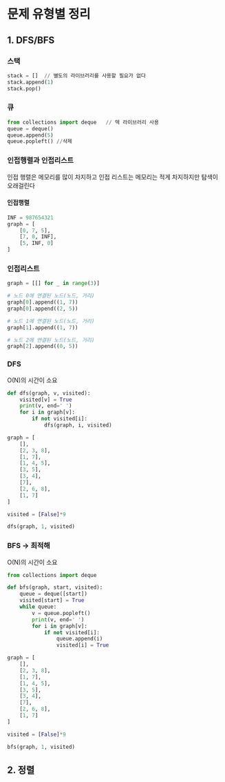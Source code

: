 # 문제 유형별 정리

## 1. DFS/BFS

### 스택
``` python
stack = []  // 별도의 라이브러리를 사용할 필요가 없다
stack.append(1)
stack.pop()
```

### 큐
``` python
from collections import deque   // 덱 라이브러리 사용
queue = deque()
queue.append(5)
queue.popleft() //삭제
```

### 인접행렬과 인접리스트
인접 행렬은 메모리를 많이 차지하고
인접 리스트는 메모리는 적게 차지하지만 탐색이 오래걸린다
#### 인접행렬
``` python
INF = 987654321
graph = [
    [0, 7, 5],
    [7, 0, INF],
    [5, INF, 0]
]
```
### 인접리스트
``` python
graph = [[] for _ in range(3)]

# 노드 0에 연결된 노드(노드, 거리)
graph[0].append((1, 7))
graph[0].append((2, 5))

# 노드 1에 연결된 노드(노드, 거리)
graph[1].append((1, 7))

# 노드 2에 연결된 노드(노드, 거리)
graph[2].append((0, 5))
```

### DFS
O(N)의 시간이 소요
``` python
def dfs(graph, v, visited):
    visited[v] = True
    print(v, end=' ')
    for i in graph[v]:
        if not visited[i]:
            dfs(graph, i, visited)

graph = [
    [],
    [2, 3, 8],
    [1, 7],
    [1, 4, 5],
    [3, 5],
    [3, 4],
    [7],
    [2, 6, 8],
    [1, 7]
]

visited = [False]*9

dfs(graph, 1, visited)
```

### BFS -> 최적해
O(N)의 시간이 소요
``` python
from collections import deque

def bfs(graph, start, visited):
    queue = deque([start])
    visited[start] = True
    while queue:
        v = queue.popleft()
        print(v, end=' ')
        for i in graph[v]:
            if not visited[i]:
                queue.append(i)
                visited[i] = True

graph = [
    [],
    [2, 3, 8],
    [1, 7],
    [1, 4, 5],
    [3, 5],
    [3, 4],
    [7],
    [2, 6, 8],
    [1, 7]
]

visited = [False]*9

bfs(graph, 1, visited)
```

## 2. 정렬
